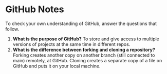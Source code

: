 # GitHub Notes

To check your own understanding of GitHub, answer the questions that follow.

1. **What is the purpose of GitHub?** To store and give access to multiple versions of projects at the same time in different repos.
1. **What is the difference between forking and cloning a repository?** Forking creates another copy on another branch (still connected to main) remotely, at GitHub. Cloning creates a separate copy of a file on GitHub and puts it on your local machine.